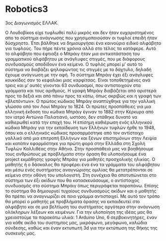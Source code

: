 # Robotics3
3ος Διαγωνισμός ΕΛΛΑΚ.

Ο Λουδοβίκοs είχε τυφλωθεί πολύ μικρός και δεν ήταν ευχαριστημένος απο το σύστημα ανάγνωσης που χρησιμοποιούσαν οι τυφλοί επειδή ήταν δύσχρηστο. Έτσι βάλθηκε να δημιουργήσει ένα καινούριο ειδικό αλφάβητο για τυφλούς. Του πήρε πέντε χρόνια αλλά στο τέλος τα κατάφερε. Αυτό το αλφάβητο που έφτιαξε ο Μπράιγ ήταν μια αντικατάσταση του γραμματικού αλφάβητου με ανάγλυφες στιγμές, που με διάφορους συνδυασμούς αποδίδουν ένα κείμενο. Ο τυφλός μπορεί μ’ αυτό το σύστημα να διαβάζει ψηλαφώντας τις στιγμές με το δάχτυλο, δηλαδή έχουμε ανάγνωση με την αφή. Το σύστημα Μπράιγ έχει έξι ανάγλυφες κουκκίδες σαν το κεφαλάκι μιας καρφίτσας. Είναι τοποθετημένες ανά τρεις και μ’ αυτές γίνονται 63 συνδυασμοί, που αντιστοιχούν στα γράμματα και τους αριθμούς. Η γραφή Μπράιγ διαβάζεται από αριστερά προς τα δεξιά και από πάνω προς τα κάτω, όπως ακριβώς και η γραφή των «βλεπόντων».
Ο πρώτος κώδικας Μπράιγ αναπτύχθηκε για την γαλλική γλώσσα από τον Λουί Μπράιγ το 1824. Οι πρώτες προσπάθειες για μια ελληνική έκδοση του κώδικα Μπράιγ έγιναν το 1882 στην Κέρκυρα από τον ιατρό Αντώνιο Παλατιανό, ωστόσο, δεν στάθηκε δυνατό να καθιερωθεί κατά την εποχή του. 
Η επίσημη καθιέρωση ενός ελληνικού κώδικα Μπράιγ για την εκπαίδευση των Ελλήνων τυφλών ήρθε το 1948, όπου και ο ελληνικός κώδικας προσαρμόστηκε από τον αντίστοιχο γαλλικό από μια επιτροπή Ελλήνων και ξένων επιστημόνων στην Λειψία και κατόπιν εφαρμόστηκε για πρώτη φορά στην Ελλάδα στη Σχολή Τυφλών Καλλιθέας στην Αθήνα.
Στην προσπάθειά μας να βοηθήσουμε τους ανθρώπους με προβλήματα στην όραση θα υλοποιήσουμε ένα project εκμάθησης γραφής Μπράιγ για μαθητές προσχολικής ηλικίας. Ο μαθητής ή ο δάσκαλος θα προφέρει ένα ένα τα γράμματα του αλφάβητου και μέσω ενός συστήματος αναγνώρισης ομιλίας θα μετατρέπονται σε κείμενο στην οθόνη του υπολογιστή. Στη συνέχεια θα αποτυπώνεται στο σύστημα των έξι ακίδων που θα κατασκευάσουμε, ο αντίστοιχος συνδυασμός στο σύστημα Μπράιγ όπως περιγράφεται παραπάνω. Επίσης το σύστημα θα δημιουργεί τυχαίους συνδυασμούς ακίδων και ο μαθητής θα πρέπει να αναγνωρίζει σε ποιο γράμμα αντιστοιχεί. Με αυτό τον τρόπο θα μπορεί ο μαθητής με προβλήματα όρασης να εκπαιδευτεί στο αλφάβητο και σε μια βελτίωση του συστήματος αργότερα στην ανάγνωση ολόκληρων λέξεων και κειμένων. 
Για την υλοποίηση της ιδέας μας θα χρειαστούμε τα παρακάτω υλικά: 1 Αrduino Uno, 6 σερβοκινητήρες, έναν για κάθε ακίδα του συστημτος μας, μικρόφωνο, μεγάφωνο, καλώδια σύνδεσης, καθώς και έναν εκτυπωτή 3d για την εκτύπωση της θήκης της συσκευής μας.   
